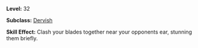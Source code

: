 <!-- TITLE: Skill: Dervish's Clash -->

**Level:** 32

**Subclass:** [Dervish](dervish)

**Skill Effect:** Clash your blades together near your opponents ear, stunning them briefly.